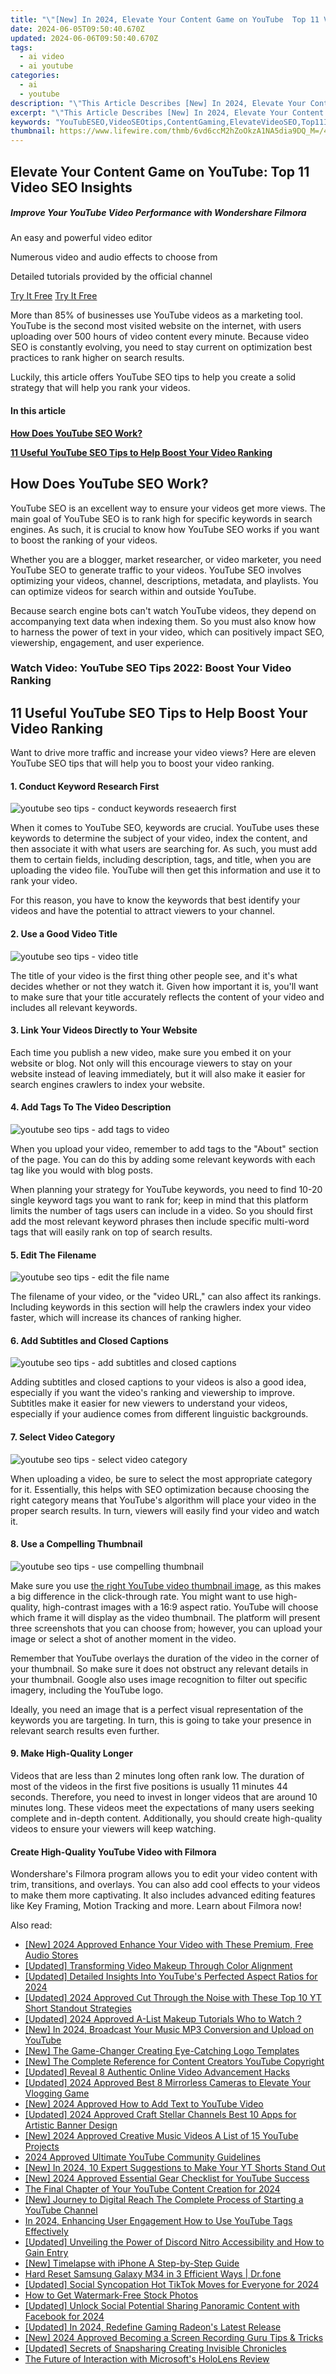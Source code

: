 ```yaml
---
title: "\"[New] In 2024, Elevate Your Content Game on YouTube  Top 11 Video SEO Insights\""
date: 2024-06-05T09:50:40.670Z
updated: 2024-06-06T09:50:40.670Z
tags:
  - ai video
  - ai youtube
categories:
  - ai
  - youtube
description: "\"This Article Describes [New] In 2024, Elevate Your Content Game on YouTube: Top 11 Video SEO Insights\""
excerpt: "\"This Article Describes [New] In 2024, Elevate Your Content Game on YouTube: Top 11 Video SEO Insights\""
keywords: "YouTubESEO,VideoSEOtips,ContentGaming,ElevateVideoSEO,Top11Insights,SEOLeadership,YouTubeStrategy"
thumbnail: https://www.lifewire.com/thmb/6vd6ccM2hZoOkzA1NA5dia9DQ_M=/400x300/filters:no_upscale():max_bytes(150000):strip_icc()/how-to-sync-contacts-from-iphone-to-mac-5714752-2c82289fe1f84868909ac8a60960d240.jpg
---
```


## Elevate Your Content Game on YouTube: Top 11 Video SEO Insights

##### Improve Your YouTube Video Performance with Wondershare Filmora

An easy and powerful video editor

Numerous video and audio effects to choose from

Detailed tutorials provided by the official channel

[Try It Free](https://tools.techidaily.com/wondershare/filmora/download/) [Try It Free](https://tools.techidaily.com/wondershare/filmora/download/)

More than 85% of businesses use YouTube videos as a marketing tool. YouTube is the second most visited website on the internet, with users uploading over 500 hours of video content every minute. Because video SEO is constantly evolving, you need to stay current on optimization best practices to rank higher on search results.

Luckily, this article offers YouTube SEO tips to help you create a solid strategy that will help you rank your videos.

#### In this article

[**How Does YouTube SEO Work?**](#part1)

[**11 Useful YouTube SEO Tips to Help Boost Your Video Ranking**](#part2)

## How Does YouTube SEO Work?

YouTube SEO is an excellent way to ensure your videos get more views. The main goal of YouTube SEO is to rank high for specific keywords in search engines. As such, it is crucial to know how YouTube SEO works if you want to boost the ranking of your videos.

Whether you are a blogger, market researcher, or video marketer, you need YouTube SEO to generate traffic to your videos. YouTube SEO involves optimizing your videos, channel, descriptions, metadata, and playlists. You can optimize videos for search within and outside YouTube.

Because search engine bots can't watch YouTube videos, they depend on accompanying text data when indexing them. So you must also know how to harness the power of text in your video, which can positively impact SEO, viewership, engagement, and user experience.

### Watch Video: YouTube SEO Tips 2022: Boost Your Video Ranking

## 11 Useful YouTube SEO Tips to Help Boost Your Video Ranking

Want to drive more traffic and increase your video views? Here are eleven YouTube SEO tips that will help you to boost your video ranking.

#### 1\. Conduct Keyword Research First

![youtube seo tips - conduct keywords reseaerch first](https://images.wondershare.com/filmora/article-images/2021/youtube-seo-tips-1.png)

When it comes to YouTube SEO, keywords are crucial. YouTube uses these keywords to determine the subject of your video, index the content, and then associate it with what users are searching for. As such, you must add them to certain fields, including description, tags, and title, when you are uploading the video file. YouTube will then get this information and use it to rank your video.

For this reason, you have to know the keywords that best identify your videos and have the potential to attract viewers to your channel.

#### 2\. Use a Good Video Title

![youtube seo tips - video title](https://images.wondershare.com/filmora/article-images/2021/youtube-seo-tips-2.png)

The title of your video is the first thing other people see, and it's what decides whether or not they watch it. Given how important it is, you'll want to make sure that your title accurately reflects the content of your video and includes all relevant keywords.

#### 3\. Link Your Videos Directly to Your Website

Each time you publish a new video, make sure you embed it on your website or blog. Not only will this encourage viewers to stay on your website instead of leaving immediately, but it will also make it easier for search engines crawlers to index your website.

#### 4\. Add Tags To The Video Description

![youtube seo tips - add tags to video](https://images.wondershare.com/filmora/article-images/2021/youtube-seo-tips-3.png)

When you upload your video, remember to add tags to the "About" section of the page. You can do this by adding some relevant keywords with each tag like you would with blog posts.

When planning your strategy for YouTube keywords, you need to find 10-20 single keyword tags you want to rank for; keep in mind that this platform limits the number of tags users can include in a video. So you should first add the most relevant keyword phrases then include specific multi-word tags that will easily rank on top of search results.

#### 5\. Edit The Filename

![youtube seo tips - edit the file name](https://images.wondershare.com/filmora/article-images/2021/youtube-seo-tips-4.png)

The filename of your video, or the "video URL," can also affect its rankings. Including keywords in this section will help the crawlers index your video faster, which will increase its chances of ranking higher.

#### 6\. Add Subtitles and Closed Captions

![youtube seo tips - add subtitles and closed captions](https://images.wondershare.com/filmora/article-images/2021/youtube-seo-tips-5.png)

Adding subtitles and closed captions to your videos is also a good idea, especially if you want the video's ranking and viewership to improve. Subtitles make it easier for new viewers to understand your videos, especially if your audience comes from different linguistic backgrounds.

#### 7\. Select Video Category

![youtube seo tips - select video category](https://images.wondershare.com/filmora/article-images/2021/youtube-seo-tips-6.png)

When uploading a video, be sure to select the most appropriate category for it. Essentially, this helps with SEO optimization because choosing the right category means that YouTube's algorithm will place your video in the proper search results. In turn, viewers will easily find your video and watch it.

#### 8\. Use a Compelling Thumbnail

![youtube seo tips - use compelling thumbnail](https://images.wondershare.com/filmora/article-images/2021/youtube-seo-tips-7.png)

Make sure you use [the right YouTube video thumbnail image](https://tools.techidaily.com/wondershare/filmora/download/), as this makes a big difference in the click-through rate. You might want to use high-quality, high-contrast images with a 16:9 aspect ratio. YouTube will choose which frame it will display as the video thumbnail. The platform will present three screenshots that you can choose from; however, you can upload your image or select a shot of another moment in the video.

Remember that YouTube overlays the duration of the video in the corner of your thumbnail. So make sure it does not obstruct any relevant details in your thumbnail. Google also uses image recognition to filter out specific imagery, including the YouTube logo.

Ideally, you need an image that is a perfect visual representation of the keywords you are targeting. In turn, this is going to take your presence in relevant search results even further.

#### 9\. Make High-Quality Longer

Videos that are less than 2 minutes long often rank low. The duration of most of the videos in the first five positions is usually 11 minutes 44 seconds. Therefore, you need to invest in longer videos that are around 10 minutes long. These videos meet the expectations of many users seeking complete and in-depth content. Additionally, you should create high-quality videos to ensure your viewers will keep watching.

#### Create High-Quality YouTube Video with Filmora

Wondershare's Filmora program allows you to edit your video content with trim, transitions, and overlays. You can also add cool effects to your videos to make them more captivating. It also includes advanced editing features like Key Framing, Motion Tracking and more. Learn about Filmora now!

<span class="atpl-alsoreadstyle">Also read:</span>
<div><ul>
<li><a href="https://facebook-video-footage.techidaily.com/new-2024-approved-enhance-your-video-with-these-premium-free-audio-stores/"><u>[New] 2024 Approved  Enhance Your Video with These Premium, Free Audio Stores</u></a></li>
<li><a href="https://facebook-video-footage.techidaily.com/updated-transforming-video-makeup-through-color-alignment/"><u>[Updated] Transforming Video Makeup Through Color Alignment</u></a></li>
<li><a href="https://facebook-video-footage.techidaily.com/updated-detailed-insights-into-youtubes-perfected-aspect-ratios-for-2024/"><u>[Updated] Detailed Insights Into YouTube's Perfected Aspect Ratios for 2024</u></a></li>
<li><a href="https://facebook-video-footage.techidaily.com/updated-2024-approved-cut-through-the-noise-with-these-top-10-yt-short-standout-strategies/"><u>[Updated] 2024 Approved  Cut Through the Noise with These Top 10 YT Short Standout Strategies</u></a></li>
<li><a href="https://facebook-video-footage.techidaily.com/updated-2024-approved-a-list-makeup-tutorials-who-to-watch/"><u>[Updated] 2024 Approved  A-List Makeup Tutorials  Who to Watch ?</u></a></li>
<li><a href="https://facebook-video-footage.techidaily.com/new-in-2024-broadcast-your-music-mp3-conversion-and-upload-on-youtube/"><u>[New] In 2024, Broadcast Your Music  MP3 Conversion and Upload on YouTube</u></a></li>
<li><a href="https://facebook-video-footage.techidaily.com/new-the-game-changer-creating-eye-catching-logo-templates/"><u>[New] The Game-Changer  Creating Eye-Catching Logo Templates</u></a></li>
<li><a href="https://facebook-video-footage.techidaily.com/new-the-complete-reference-for-content-creators-youtube-copyright/"><u>[New] The Complete Reference for Content Creators  YouTube Copyright</u></a></li>
<li><a href="https://facebook-video-footage.techidaily.com/updated-reveal-8-authentic-online-video-advancement-hacks/"><u>[Updated] Reveal 8 Authentic Online Video Advancement Hacks</u></a></li>
<li><a href="https://facebook-video-footage.techidaily.com/updated-2024-approved-best-8-mirrorless-cameras-to-elevate-your-vlogging-game/"><u>[Updated] 2024 Approved  Best 8 Mirrorless Cameras to Elevate Your Vlogging Game</u></a></li>
<li><a href="https://facebook-video-footage.techidaily.com/new-2024-approved-how-to-add-text-to-youtube-video/"><u>[New] 2024 Approved  How to Add Text to YouTube Video</u></a></li>
<li><a href="https://facebook-video-footage.techidaily.com/updated-2024-approved-craft-stellar-channels-best-10-apps-for-artistic-banner-design/"><u>[Updated] 2024 Approved  Craft Stellar Channels  Best 10 Apps for Artistic Banner Design</u></a></li>
<li><a href="https://facebook-video-footage.techidaily.com/new-2024-approved-creative-music-videos-a-list-of-15-youtube-projects/"><u>[New] 2024 Approved  Creative Music Videos  A List of 15 YouTube Projects</u></a></li>
<li><a href="https://facebook-video-footage.techidaily.com/2024-approved-ultimate-youtube-community-guidelines/"><u>2024 Approved  Ultimate YouTube Community Guidelines</u></a></li>
<li><a href="https://facebook-video-footage.techidaily.com/new-in-2024-10-expert-suggestions-to-make-your-yt-shorts-stand-out/"><u>[New] In 2024, 10 Expert Suggestions to Make Your YT Shorts Stand Out</u></a></li>
<li><a href="https://facebook-video-footage.techidaily.com/new-2024-approved-essential-gear-checklist-for-youtube-success/"><u>[New] 2024 Approved  Essential Gear Checklist for YouTube Success</u></a></li>
<li><a href="https://facebook-video-footage.techidaily.com/the-final-chapter-of-your-youtube-content-creation-for-2024/"><u>The Final Chapter of Your YouTube Content Creation for 2024</u></a></li>
<li><a href="https://facebook-video-footage.techidaily.com/new-journey-to-digital-reach-the-complete-process-of-starting-a-youtube-channel/"><u>[New] Journey to Digital Reach  The Complete Process of Starting a YouTube Channel</u></a></li>
<li><a href="https://youtube-videos.techidaily.com/in-2024-enhancing-user-engagement-how-to-use-youtube-tags-effectively/"><u>In 2024, Enhancing User Engagement  How to Use YouTube Tags Effectively</u></a></li>
<li><a href="https://discord-videos.techidaily.com/updated-unveiling-the-power-of-discord-nitro-accessibility-and-how-to-gain-entry/"><u>[Updated] Unveiling the Power of Discord Nitro  Accessibility and How to Gain Entry</u></a></li>
<li><a href="https://some-approaches.techidaily.com/new-timelapse-with-iphone-a-step-by-step-guide/"><u>[New] Timelapse with iPhone  A Step-by-Step Guide</u></a></li>
<li><a href="https://techidaily.com/hard-reset-samsung-galaxy-m34-in-3-efficient-ways-drfone-by-drfone-reset-android-reset-android/"><u>Hard Reset Samsung Galaxy M34 in 3 Efficient Ways | Dr.fone</u></a></li>
<li><a href="https://tiktok-videos.techidaily.com/updated-social-syncopation-hot-tiktok-moves-for-everyone-for-2024/"><u>[Updated] Social Syncopation  Hot TikTok Moves for Everyone for 2024</u></a></li>
<li><a href="https://extra-hints.techidaily.com/how-to-get-watermark-free-stock-photos/"><u>How to Get Watermark-Free Stock Photos</u></a></li>
<li><a href="https://facebook-video-recording.techidaily.com/updated-unlock-social-potential-sharing-panoramic-content-with-facebook-for-2024/"><u>[Updated] Unlock Social Potential  Sharing Panoramic Content with Facebook for 2024</u></a></li>
<li><a href="https://desktop-recording.techidaily.com/updated-in-2024-redefine-gaming-radeons-latest-release/"><u>[Updated] In 2024, Redefine Gaming  Radeon's Latest Release</u></a></li>
<li><a href="https://screen-video-capture.techidaily.com/new-2024-approved-becoming-a-screen-recording-guru-tips-and-tricks/"><u>[New] 2024 Approved  Becoming a Screen Recording Guru  Tips & Tricks</u></a></li>
<li><a href="https://snapchat-videos.techidaily.com/updated-secrets-of-snapsharing-creating-invisible-chronicles/"><u>[Updated] Secrets of Snapsharing  Creating Invisible Chronicles</u></a></li>
<li><a href="https://extra-hints.techidaily.com/the-future-of-interaction-with-microsofts-hololens-review/"><u>The Future of Interaction with Microsoft's HoloLens Review</u></a></li>
</ul></div>

<ins class="adsbygoogle"
      style="display:block"
      data-ad-client="ca-pub-7571918770474297"
      data-ad-slot="8358498916"
      data-ad-format="auto"
      data-full-width-responsive="true"></ins>
